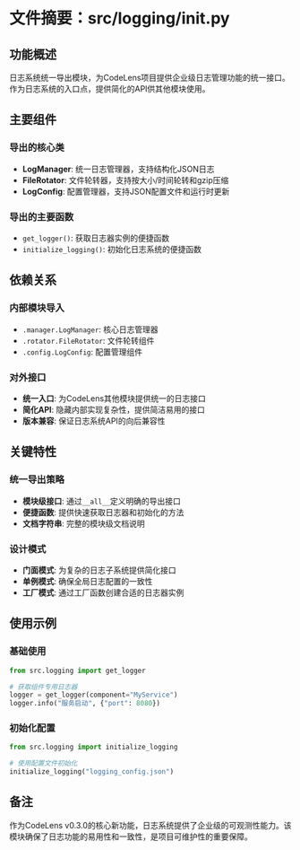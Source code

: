 # 文件摘要：src/logging/__init__.py

## 功能概述
日志系统统一导出模块，为CodeLens项目提供企业级日志管理功能的统一接口。作为日志系统的入口点，提供简化的API供其他模块使用。

## 主要组件

### 导出的核心类
- **LogManager**: 统一日志管理器，支持结构化JSON日志
- **FileRotator**: 文件轮转器，支持按大小/时间轮转和gzip压缩  
- **LogConfig**: 配置管理器，支持JSON配置文件和运行时更新

### 导出的主要函数
- `get_logger()`: 获取日志器实例的便捷函数
- `initialize_logging()`: 初始化日志系统的便捷函数

## 依赖关系

### 内部模块导入
- `.manager.LogManager`: 核心日志管理器
- `.rotator.FileRotator`: 文件轮转组件
- `.config.LogConfig`: 配置管理组件

### 对外接口
- **统一入口**: 为CodeLens其他模块提供统一的日志接口
- **简化API**: 隐藏内部实现复杂性，提供简洁易用的接口
- **版本兼容**: 保证日志系统API的向后兼容性

## 关键特性

### 统一导出策略
- **模块级接口**: 通过`__all__`定义明确的导出接口
- **便捷函数**: 提供快速获取日志器和初始化的方法
- **文档字符串**: 完整的模块级文档说明

### 设计模式
- **门面模式**: 为复杂的日志子系统提供简化接口
- **单例模式**: 确保全局日志配置的一致性
- **工厂模式**: 通过工厂函数创建合适的日志器实例

## 使用示例

### 基础使用
```python
from src.logging import get_logger

# 获取组件专用日志器
logger = get_logger(component="MyService")
logger.info("服务启动", {"port": 8080})
```

### 初始化配置
```python
from src.logging import initialize_logging

# 使用配置文件初始化
initialize_logging("logging_config.json")
```

## 备注
作为CodeLens v0.3.0的核心新功能，日志系统提供了企业级的可观测性能力。该模块确保了日志功能的易用性和一致性，是项目可维护性的重要保障。
